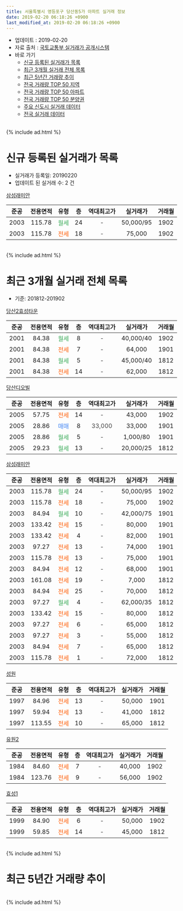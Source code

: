 ```yaml
---
title: 서울특별시 영등포구 당산동5가 아파트 실거래 정보
date: 2019-02-20 06:18:26 +0900
last_modified_at: 2019-02-20 06:18:26 +0900
---
```


* 업데이트 : 2019-02-20
* 자료 출처 : [국토교통부 실거래가 공개시스템](http://rt.molit.go.kr)
* 바로 가기
    * [신규 등록된 실거래가 목록](#신규-등록된-실거래가-목록)
    * [최근 3개월 실거래 전체 목록](#최근-3개월-실거래-전체-목록)
    * [최근 5년간 거래량 추이](#최근-5년간-거래량-추이)
    * [전국 거래량 TOP 50 지역](https://inasie.github.io/apt-trade-info/최근-3개월-전국에서-가장-거래가-많이-발생한-지역)
    * [전국 거래량 TOP 50 아파트](https://inasie.github.io/apt-trade-info/최근-3개월-전국에서-가장-거래가-많이-발생한-아파트)
    * [전국 거래량 TOP 50 분양권](https://inasie.github.io/apt-trade-info/최근-3개월-전국에서-가장-거래가-많이-발생한-분양권)
    * [주요 신도시 실거래 데이터](https://inasie.github.io/apt-trade-info/주요-신도시)
    * [전국 실거래 데이터](https://inasie.github.io/apt-trade-info/전국)
<br>
{% include ad.html %}
<br>

# 신규 등록된 실거래가 목록
* 실거래가 등록일: 20190220
* 업데이트 된 실거래 수: 2 건


[삼성래미안](https://search.naver.com/search.naver?query=%EC%84%9C%EC%9A%B8%ED%8A%B9%EB%B3%84%EC%8B%9C+%EC%98%81%EB%93%B1%ED%8F%AC%EA%B5%AC+%EB%8B%B9%EC%82%B0%EB%8F%995%EA%B0%80+%EC%82%BC%EC%84%B1%EB%9E%98%EB%AF%B8%EC%95%88)

|준공|전용면적|유형|층|역대최고가|실거래가|거래월|
|:---:|:---:|:---:|:---:|:---:|:---:|:---:|
|2003|115.78|<span style="color:#34a853">월세</span>|24|<span style="color:#444444">-</span>|50,000/95|1902|
|2003|115.78|<span style="color:#ff5a00">전세</span>|18|<span style="color:#444444">-</span>|75,000|1902|


<br>
{% include ad.html %}
<br>

# 최근 3개월 실거래 전체 목록
* 기준: 201812-201902


[당산2효성타운](https://search.naver.com/search.naver?query=%EC%84%9C%EC%9A%B8%ED%8A%B9%EB%B3%84%EC%8B%9C+%EC%98%81%EB%93%B1%ED%8F%AC%EA%B5%AC+%EB%8B%B9%EC%82%B0%EB%8F%995%EA%B0%80+%EB%8B%B9%EC%82%B02%ED%9A%A8%EC%84%B1%ED%83%80%EC%9A%B4)

|준공|전용면적|유형|층|역대최고가|실거래가|거래월|
|:---:|:---:|:---:|:---:|:---:|:---:|:---:|
|2001|84.38|<span style="color:#34a853">월세</span>|8|<span style="color:#444444">-</span>|40,000/40|1902|
|2001|84.38|<span style="color:#ff5a00">전세</span>|7|<span style="color:#444444">-</span>|64,000|1901|
|2001|84.38|<span style="color:#34a853">월세</span>|5|<span style="color:#444444">-</span>|45,000/40|1812|
|2001|84.38|<span style="color:#ff5a00">전세</span>|14|<span style="color:#444444">-</span>|62,000|1812|

[당산디오빌](https://search.naver.com/search.naver?query=%EC%84%9C%EC%9A%B8%ED%8A%B9%EB%B3%84%EC%8B%9C+%EC%98%81%EB%93%B1%ED%8F%AC%EA%B5%AC+%EB%8B%B9%EC%82%B0%EB%8F%995%EA%B0%80+%EB%8B%B9%EC%82%B0%EB%94%94%EC%98%A4%EB%B9%8C)

|준공|전용면적|유형|층|역대최고가|실거래가|거래월|
|:---:|:---:|:---:|:---:|:---:|:---:|:---:|
|2005|57.75|<span style="color:#ff5a00">전세</span>|14|<span style="color:#444444">-</span>|43,000|1902|
|2005|28.86|<span style="color:#4285f3">매매</span>|8|<span style="color:#444444">33,000</span>|33,000|1901|
|2005|28.86|<span style="color:#34a853">월세</span>|5|<span style="color:#444444">-</span>|1,000/80|1901|
|2005|29.23|<span style="color:#34a853">월세</span>|13|<span style="color:#444444">-</span>|20,000/25|1812|

[삼성래미안](https://search.naver.com/search.naver?query=%EC%84%9C%EC%9A%B8%ED%8A%B9%EB%B3%84%EC%8B%9C+%EC%98%81%EB%93%B1%ED%8F%AC%EA%B5%AC+%EB%8B%B9%EC%82%B0%EB%8F%995%EA%B0%80+%EC%82%BC%EC%84%B1%EB%9E%98%EB%AF%B8%EC%95%88)

|준공|전용면적|유형|층|역대최고가|실거래가|거래월|
|:---:|:---:|:---:|:---:|:---:|:---:|:---:|
|2003|115.78|<span style="color:#34a853">월세</span>|24|<span style="color:#444444">-</span>|50,000/95|1902|
|2003|115.78|<span style="color:#ff5a00">전세</span>|18|<span style="color:#444444">-</span>|75,000|1902|
|2003|84.94|<span style="color:#34a853">월세</span>|10|<span style="color:#444444">-</span>|42,000/75|1901|
|2003|133.42|<span style="color:#ff5a00">전세</span>|15|<span style="color:#444444">-</span>|80,000|1901|
|2003|133.42|<span style="color:#ff5a00">전세</span>|4|<span style="color:#444444">-</span>|82,000|1901|
|2003|97.27|<span style="color:#ff5a00">전세</span>|13|<span style="color:#444444">-</span>|74,000|1901|
|2003|115.78|<span style="color:#ff5a00">전세</span>|13|<span style="color:#444444">-</span>|75,000|1901|
|2003|84.94|<span style="color:#ff5a00">전세</span>|12|<span style="color:#444444">-</span>|68,000|1901|
|2003|161.08|<span style="color:#ff5a00">전세</span>|19|<span style="color:#444444">-</span>|7,000|1812|
|2003|84.94|<span style="color:#ff5a00">전세</span>|25|<span style="color:#444444">-</span>|70,000|1812|
|2003|97.27|<span style="color:#34a853">월세</span>|4|<span style="color:#444444">-</span>|62,000/35|1812|
|2003|133.42|<span style="color:#ff5a00">전세</span>|15|<span style="color:#444444">-</span>|80,000|1812|
|2003|97.27|<span style="color:#ff5a00">전세</span>|6|<span style="color:#444444">-</span>|65,000|1812|
|2003|97.27|<span style="color:#ff5a00">전세</span>|3|<span style="color:#444444">-</span>|55,000|1812|
|2003|84.94|<span style="color:#ff5a00">전세</span>|7|<span style="color:#444444">-</span>|65,000|1812|
|2003|115.78|<span style="color:#ff5a00">전세</span>|1|<span style="color:#444444">-</span>|72,000|1812|

[성원](https://search.naver.com/search.naver?query=%EC%84%9C%EC%9A%B8%ED%8A%B9%EB%B3%84%EC%8B%9C+%EC%98%81%EB%93%B1%ED%8F%AC%EA%B5%AC+%EB%8B%B9%EC%82%B0%EB%8F%995%EA%B0%80+%EC%84%B1%EC%9B%90)

|준공|전용면적|유형|층|역대최고가|실거래가|거래월|
|:---:|:---:|:---:|:---:|:---:|:---:|:---:|
|1997|84.96|<span style="color:#ff5a00">전세</span>|13|<span style="color:#444444">-</span>|50,000|1901|
|1997|59.94|<span style="color:#ff5a00">전세</span>|13|<span style="color:#444444">-</span>|41,000|1812|
|1997|113.55|<span style="color:#ff5a00">전세</span>|10|<span style="color:#444444">-</span>|65,000|1812|

[유원2](https://search.naver.com/search.naver?query=%EC%84%9C%EC%9A%B8%ED%8A%B9%EB%B3%84%EC%8B%9C+%EC%98%81%EB%93%B1%ED%8F%AC%EA%B5%AC+%EB%8B%B9%EC%82%B0%EB%8F%995%EA%B0%80+%EC%9C%A0%EC%9B%902)

|준공|전용면적|유형|층|역대최고가|실거래가|거래월|
|:---:|:---:|:---:|:---:|:---:|:---:|:---:|
|1984|84.60|<span style="color:#ff5a00">전세</span>|7|<span style="color:#444444">-</span>|40,000|1902|
|1984|123.76|<span style="color:#ff5a00">전세</span>|9|<span style="color:#444444">-</span>|56,000|1902|

[효성1](https://search.naver.com/search.naver?query=%EC%84%9C%EC%9A%B8%ED%8A%B9%EB%B3%84%EC%8B%9C+%EC%98%81%EB%93%B1%ED%8F%AC%EA%B5%AC+%EB%8B%B9%EC%82%B0%EB%8F%995%EA%B0%80+%ED%9A%A8%EC%84%B11)

|준공|전용면적|유형|층|역대최고가|실거래가|거래월|
|:---:|:---:|:---:|:---:|:---:|:---:|:---:|
|1999|84.90|<span style="color:#ff5a00">전세</span>|6|<span style="color:#444444">-</span>|50,000|1902|
|1999|59.85|<span style="color:#ff5a00">전세</span>|14|<span style="color:#444444">-</span>|45,000|1812|


<br>
{% include ad.html %}
<br>

# 최근 5년간 거래량 추이


<div style="width:100%;">
    <canvas id="deal_progress" height="200"></canvas>
</div>

<script>
new Chart(document.getElementById("deal_progress"), {
    type: 'line',
    data: {
        labels: ['201402','201403','201404','201405','201406','201407','201408','201409','201410','201411','201412','201501','201502','201503','201504','201505','201506','201507','201508','201509','201510','201511','201512','201601','201602','201603','201604','201605','201606','201607','201608','201609','201610','201611','201612','201701','201702','201703','201704','201705','201706','201707','201708','201709','201710','201711','201712','201801','201802','201803','201804','201805','201806','201807','201808','201809','201810','201811','201812','201901','201902'],
        datasets: [{
            label: '매매',
            pointRadius: 1,
            data: [27, 21, 7, 9, 15, 13, 19, 23, 32, 12, 14, 18, 23, 26, 28, 22, 22, 26, 19, 23, 27, 16, 9, 15, 17, 37, 23, 30, 42, 31, 25, 28, 31, 13, 10, 4, 10, 35, 23, 46, 20, 29, 11, 24, 16, 18, 29, 35, 13, 21, 7, 10, 2, 14, 13, 8, 4, 1, 0, 1, 0],
            borderColor: "rgba(255, 201, 14, 1)",
            backgroundColor: "rgba(255, 201, 14, 0.5)",
            fill: false,
            lineTension: 0
        },{
            label: '전월세',
            pointRadius: 1,
            data: [46, 42, 42, 29, 23, 33, 30, 31, 33, 32, 42, 60, 32, 55, 28, 19, 29, 36, 32, 25, 31, 25, 40, 24, 39, 26, 26, 28, 30, 18, 30, 20, 32, 25, 30, 27, 28, 32, 23, 16, 22, 16, 15, 13, 14, 17, 18, 21, 19, 27, 14, 19, 18, 21, 20, 15, 19, 17, 14, 9, 7],
            borderColor: "rgba(0, 141, 185, 1)",
            backgroundColor: "rgba(0, 141, 185, 0.5)",
            fill: false,
            lineTension: 0
        }
        ]
    },
    options: {
        responsive: true,
        title: {
            display: false
        },
        tooltips: {
            mode: 'index',
            intersect: false
        },
        hover: {
            mode: 'nearest',
            intersect: true
        },
        scales: {
            xAxes: [{
                display: true,
                scaleLabel: {
                    display: true,
                    labelString: '년/월'
                }
            }],
            yAxes: [{
                display: true,
                ticks: {
                    suggestedMin: 0,
                },
                scaleLabel: {
                    display: true,
                    labelString: '실거래 수'
                }
            }]
        }
    }
});

</script>


<br>
{% include ad.html %}
<br>

